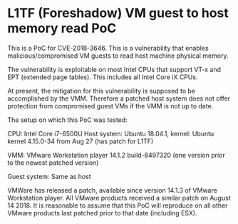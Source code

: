 # L1TF (Foreshadow) VM guest to host memory read PoC

This is a PoC for CVE-2018-3646. This is a vulnerability that enables malicious/compromised VM guests to read host machine physical memory.

The vulnerability is exploitable on most Intel CPUs that support VT-x and EPT (extended page tables). This includes all Intel Core iX CPUs.

At present, the mitigation for this vulnerability is supposed to be accomplished by the VMM. Therefore a patched host system does not offer protection from compromised guest VMs if the VMM is not up to date.

The setup on which this PoC was tested:

CPU: Intel Core i7-6500U
Host system: Ubuntu 18.04.1, kernel: Ubuntu kernel 4.15.0-34 from Aug 27 (has patch for L1TF) 

VMM: VMware Workstation player 14.1.2 build-8497320 (one version prior to the newest patched version)

Guest system: Same as host


VMWare has released a patch, available since version 14.1.3 of VMware Workstation player. All VMware products received a similar patch on August 14 2018. It is reasonable to assume that this PoC will reproduce on all other VMware products last patched prior to that date (including ESX).

